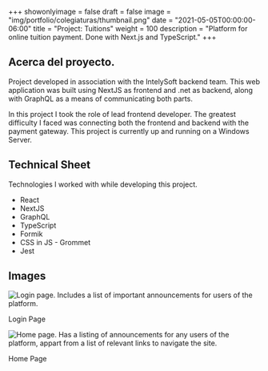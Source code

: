 +++
showonlyimage = false
draft = false
image = "img/portfolio/colegiaturas/thumbnail.png"
date = "2021-05-05T00:00:00-06:00"
title = "Project: Tuitions"
weight = 100
description = "Platform for online tuition payment. Done with Next.js and TypeScript."
+++

## Acerca del proyecto.

Project developed in association with the IntelySoft backend team. This web application was built using NextJS as frontend and .net as backend, along with GraphQL as a means of communicating both parts.

In this project I took the role of lead frontend developer. The greatest difficulty I faced was connecting both the frontend and backend with the payment gateway. This project is currently up and running on a Windows Server.

## Technical Sheet

Technologies I worked with while developing this project.

- React
- NextJS
- GraphQL
- TypeScript
- Formik
- CSS in JS - Grommet
- Jest

## Images

![Login page. Includes a list of important announcements for users of the platform.](/img/portfolio/colegiaturas/login.png)

Login Page

![Home page. Has a listing of announcements for any users of the platform, appart from a list of relevant links to navigate the site.](/img/portfolio/colegiaturas/home.png)

Home Page
